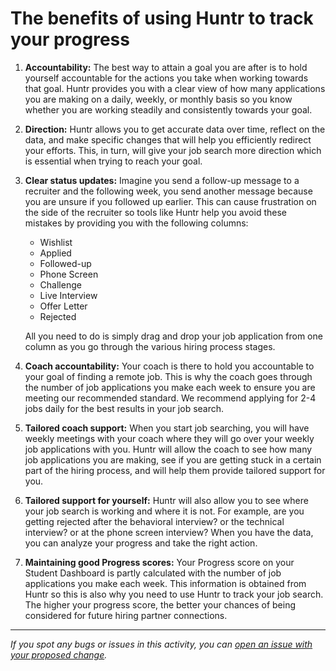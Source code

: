 # The benefits of using Huntr to track your progress

1. **Accountability:** The best way to attain a goal you are after is to hold yourself accountable for the actions you take when working towards that goal. Huntr provides you with a clear view of how many applications you are making on a daily, weekly, or monthly basis so you know whether you are working steadily and consistently towards your goal. 

2. **Direction:** Huntr allows you to get accurate data over time, reflect on the data, and make specific changes that will help you efficiently redirect your efforts. This, in turn, will give your job search more direction which is essential when trying to reach your goal.

3. **Clear status updates:** Imagine you send a follow-up message to a recruiter and the following week, you send another message because you are unsure if you followed up earlier. This can cause frustration on the side of the recruiter so tools like Huntr help you avoid these mistakes by providing you with the following columns: 
    - Wishlist
    - Applied
    - Followed-up
    - Phone Screen
    - Challenge
    - Live Interview
    - Offer Letter
    - Rejected

    All you need to do is simply drag and drop your job application from one column as you go through the various hiring process stages.

4. **Coach accountability:** Your coach is there to hold you accountable to your goal of finding a remote job. This is why the coach goes through the number of job applications you make each week to ensure you are meeting our recommended standard. We recommend applying for 2-4 jobs daily for the best results in your job search.

6. **Tailored coach support:** When you start job searching, you will have weekly meetings with your coach where they will go over your weekly job applications with you. Huntr will allow the coach to see how many job applications you are making, see if you are getting stuck in a certain part of the hiring process, and will help them provide tailored support for you. 

7. **Tailored support for yourself:** Huntr will also allow you to see where your job search is working and where it is not. For example, are you getting rejected after the behavioral interview? or the technical interview? or at the phone screen interview? When you have the data, you can analyze your progress and take the right action.

8. **Maintaining good Progress scores:** Your Progress score on your Student Dashboard is partly calculated with the number of job applications you make each week. This information is obtained from Huntr so this is also why you need to use Huntr to track your job search. The higher your progress score, the better your chances of being considered for future hiring partner connections.


------

_If you spot any bugs or issues in this activity, you can [open an issue with your proposed change](https://github.com/microverseinc/curriculum-transversal-skills/blob/main/git-github/articles/open_issue.md)._
